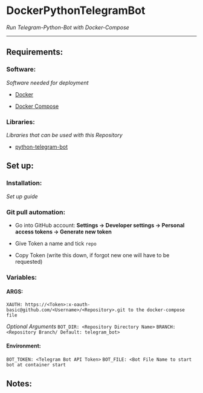 
# DockerPythonTelegramBot

  

*Run Telegram-Python-Bot with Docker-Compose*

  

---

  

## Requirements:

### Software:

*Software needed for deployment*

+  [Docker](https://docker.com/)

+  [Docker Compose](https://docs.docker.com/compose/install/)

  

### Libraries:

*Libraries that can be used with this Repository*

+  [python-telegram-bot](https://github.com/python-telegram-bot)

  
  

## Set up:

### Installation:

*Set up guide*

### Git pull automation:

- Go into GitHub account: **Settings -> Developer settings -> Personal access tokens -> Generate new token**

- Give Token a name and tick `repo`

- Copy Token (write this down, if forgot new one will have to be requested)
 

### Variables:

#### ARGS:
`XAUTH: https://<Token>:x-oauth-basic@github.com/<Username>/<Repository>.git to the docker-compose file`

*Optional Arguments*
`BOT_DIR: <Repository Directory Name>`
`BRANCH: <Repository Branch/ Default: telegram_bot>`

#### Environment:
`BOT_TOKEN: <Telegram Bot API Token>`
`BOT_FILE: <Bot File Name to start bot at container start`

## Notes: